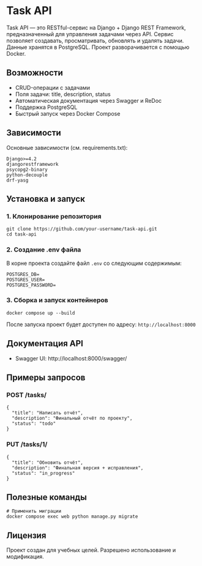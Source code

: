 # Task API

Task API — это RESTful-сервис на Django + Django REST Framework, предназначенный для управления задачами через API. Сервис позволяет создавать, просматривать, обновлять и удалять задачи. Данные хранятся в PostgreSQL. Проект разворачивается с помощью Docker.

## Возможности

- CRUD-операции с задачами
- Поля задачи: title, description, status
- Автоматическая документация через Swagger и ReDoc
- Поддержка PostgreSQL
- Быстрый запуск через Docker Compose

## Зависимости

Основные зависимости (см. requirements.txt):

```
Django>=4.2
djangorestframework
psycopg2-binary
python-decouple
drf-yasg
```

## Установка и запуск

### 1. Клонирование репозитория

```
git clone https://github.com/your-username/task-api.git
cd task-api
```

### 2. Создание .env файла

В корне проекта создайте файл `.env` со следующим содержимым:

```
POSTGRES_DB=
POSTGRES_USER=
POSTGRES_PASSWORD=
```

### 3. Сборка и запуск контейнеров

```
docker compose up --build
```

После запуска проект будет доступен по адресу: `http://localhost:8000`

## Документация API

- Swagger UI: http://localhost:8000/swagger/

## Примеры запросов

### POST /tasks/

```
{
  "title": "Написать отчёт",
  "description": "Финальный отчёт по проекту",
  "status": "todo"
}
```

### PUT /tasks/1/

```
{
  "title": "Обновить отчёт",
  "description": "Финальная версия + исправления",
  "status": "in_progress"
}
```

## Полезные команды

```
# Применить миграции
docker compose exec web python manage.py migrate

```

## Лицензия

Проект создан для учебных целей. Разрешено использование и модификация.
